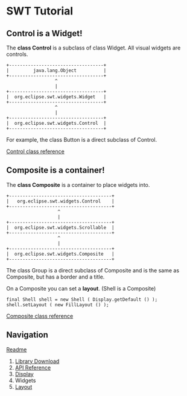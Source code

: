 # SWT Tutorial

## Control is a Widget!
The **class Control** is a subclass of class Widget. All visual widgets are controls.

	+-----------------------------------+
	|         java.lang.Object          |
	+-----------------------------------+
	                  ^
	                  |
	+-----------------------------------+
	|  org.eclipse.swt.widgets.Widget   |
	+-----------------------------------+
	                  ^
	                  |
	+-----------------------------------+
	|  org.eclipse.swt.widgets.Control  |
	+-----------------------------------+

For example, the class Button is a direct subclass of Control.

[Control class reference](http://help.eclipse.org/luna/topic/org.eclipse.platform.doc.isv/reference/api/org/eclipse/swt/widgets/Control.html)

## Composite is a container!
The **class Composite** is a container to place widgets into.

	+--------------------------------------+
	|   org.eclipse.swt.widgets.Control    |
	+--------------------------------------+
	                   ^
	                   |
	+--------------------------------------+
	|  org.eclipse.swt.widgets.Scrollable  |
	+--------------------------------------+
	                   ^
	                   |
	+--------------------------------------+
	|  org.eclipse.swt.widgets.Composite   |
	+--------------------------------------+

The class Group is a direct subclass of Composite and is the same as Composite, but has a border and a title.

On a Composite you can set a **layout**. (Shell is a Composite)

	final Shell shell = new Shell ( Display.getDefault () );
	shell.setLayout ( new FillLayout () );

[Composite class reference](http://help.eclipse.org/luna/topic/org.eclipse.platform.doc.isv/reference/api/org/eclipse/swt/widgets/Composite.html)

## Navigation
[Readme](https://github.com/vitalibaumtrok/swttutorial/blob/master/README.md)

1. [Library Download](https://github.com/vitalibaumtrok/swttutorial/blob/master/tutorial/libdownload.md)
2. [API Reference](https://github.com/vitalibaumtrok/swttutorial/blob/master/tutorial/docref.md)
3. [Display](https://github.com/vitalibaumtrok/swttutorial/blob/master/tutorial/display.md)
4. Widgets
5. [Layout](https://github.com/vitalibaumtrok/swttutorial/blob/master/tutorial/layout.md)
